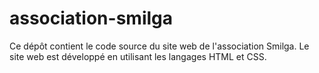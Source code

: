 # association-smilga

Ce dépôt contient le code source du site web de l'association Smilga. Le site web est développé en utilisant les langages HTML et CSS.
